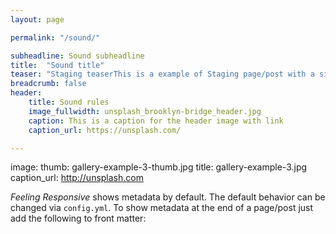 ```yaml
---
layout: page

permalink: "/sound/"

subheadline: Sound subheadline
title:  "Sound title"
teaser: "Staging teaserThis is a example of Staging page/post with a sidebar on the left."
breadcrumb: false
header:
    title: Sound rules
    image_fullwidth: unsplash_brooklyn-bridge_header.jpg
    caption: This is a caption for the header image with link
    caption_url: https://unsplash.com/

---
```


image:
    thumb: gallery-example-3-thumb.jpg
    title: gallery-example-3.jpg
    caption_url: http://unsplash.com

*Feeling Responsive* shows metadata by default. The default behavior can be changed via `config.yml`. To show metadata at the end of a page/post just add the following to front matter: